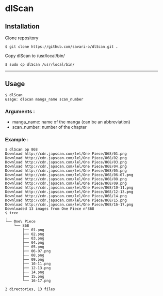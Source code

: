 # dlScan

## Installation
Clone repository

    $ git clone https://github.com/savari-o/dlScan.git .

Copy dlScan to /usr/local/bin/

    $ sudo cp dlScan /usr/local/bin/

----
## Usage

    $ dlScan
    usage: dlScan manga_name scan_number

### Arguments :

* manga_name: name of the manga (can be an abbreviation)
* scan_number: number of the chapter

### Example :

    $ dlScan op 868
    Download http://cdn.japscan.com/lel/One Piece/868/01.png
    Download http://cdn.japscan.com/lel/One Piece/868/02.png
    Download http://cdn.japscan.com/lel/One Piece/868/03.png
    Download http://cdn.japscan.com/lel/One Piece/868/04.png
    Download http://cdn.japscan.com/lel/One Piece/868/05.png
    Download http://cdn.japscan.com/lel/One Piece/868/06-07.png
    Download http://cdn.japscan.com/lel/One Piece/868/08.png
    Download http://cdn.japscan.com/lel/One Piece/868/09.png
    Download http://cdn.japscan.com/lel/One Piece/868/10-11.png
    Download http://cdn.japscan.com/lel/One Piece/868/12-13.png
    Download http://cdn.japscan.com/lel/One Piece/868/14.png
    Download http://cdn.japscan.com/lel/One Piece/868/15.png
    Download http://cdn.japscan.com/lel/One Piece/868/16-17.png
    Downloaded 13 images from One Piece n°868
    $ tree
    .
    └── One\ Piece
        └── 868
            ├── 01.png
            ├── 02.png
            ├── 03.png
            ├── 04.png
            ├── 05.png
            ├── 06-07.png
            ├── 08.png
            ├── 09.png
            ├── 10-11.png
            ├── 12-13.png
            ├── 14.png
            ├── 15.png
            └── 16-17.png
    
    2 directories, 13 files